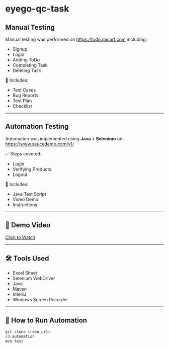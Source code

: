 # eyego-qc-task

##  Manual Testing
Manual testing was performed on https://todo.qacart.com including:

- Signup
- Login
- Adding ToDo
- Completing Task
- Deleting Task

📁 Includes:
- Test Cases
- Bug Reports
- Test Plan
- Checklist 

---

##  Automation Testing
Automation was implemented using **Java + Selenium** on:  
https://www.saucedemo.com/v1/

✅ Steps covered:
- Login
- Verifying Products
- Logout

📁 Includes:
- Java Test Script
- Video Demo
- Instructions

---

## 🎥 Demo Video
[Click to Watch](<Put-GoogleDrive-or-GitHub-Link-Here>)

---

## 🛠 Tools Used
- Excel Sheet
- Selenium WebDriver
- Java
- Maven
- IntelliJ
- Windows Screen Recorder

---

## 📂 How to Run Automation
```bash
git clone <repo_url>
cd automation
mvn test
